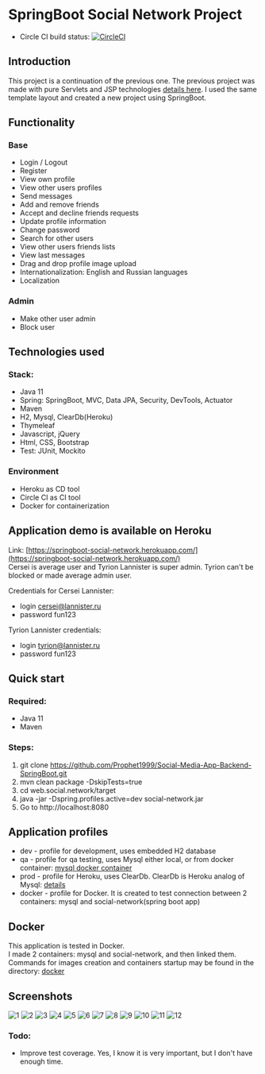 # SpringBoot Social Network Project

- Circle CI build status:
[![CircleCI](https://circleci.com/gh/Prophet1999/Social-Media-App-Backend-SpringBoot.svg?style=svg&circle-token=54d82edd98892db8d4e69740d9bee65e48242495)](https://circleci.com/gh/Prophet1999/Social-Media-App-Backend-SpringBoot)

## Introduction
This project is a continuation of the previous one. The previous project was made with pure Servlets and JSP
 technologies [details here](https://github.com/Prophet1999/Social-Network.git). I used the same
  template layout and created a new project using SpringBoot.

## Functionality
### Base
- Login / Logout
- Register
- View own profile
- View other users profiles
- Send messages
- Add and remove friends
- Accept and decline friends requests
- Update profile information
- Change password
- Search for other users
- View other users friends lists
- View last messages
- Drag and drop profile image upload
- Internationalization: English and Russian languages
- Localization

### Admin
- Make other user admin
- Block user

## Technologies used 
### Stack:
- Java 11
- Spring: SpringBoot, MVC, Data JPA, Security, DevTools, Actuator
- Maven
- H2, Mysql, ClearDb(Heroku)
- Thymeleaf
- Javascript, jQuery
- Html, CSS, Bootstrap
- Test: JUnit, Mockito

### Environment
- Heroku as CD tool
- Circle CI as CI tool
- Docker for containerization

## Application demo is available on Heroku  
Link: [https://springboot-social-network.herokuapp.com/](https://springboot-social-network.herokuapp.com/)  
Cersei is average user and Tyrion Lannister is super admin. Tyrion can't be blocked or made average admin user.

Credentials for Cersei Lannister:
 - login cersei@lannister.ru
 - password fun123  
 
Tyrion Lannister credentials:
 - login tyrion@lannister.ru
 - password fun123
 
 ## Quick start
 
 ### Required:
 - Java 11
 - Maven 
 
 ### Steps:
 1. git clone https://github.com/Prophet1999/Social-Media-App-Backend-SpringBoot.git
 2. mvn clean package -DskipTests=true
 3. cd web.social.network/target
 4. java -jar -Dspring.profiles.active=dev social-network.jar
 5. Go to http://localhost:8080

## Application profiles
- dev - profile for development, uses embedded H2 database
- qa - profile for qa testing, uses Mysql either local, or from docker container: [mysql docker container](https://github.com/Prophet1999/Social-Media-App-Backend-SpringBoot/blob/master/docker/mysql%20docker%20commands.md)
- prod - profile for Heroku, uses ClearDb. ClearDb is Heroku analog of Mysql: [details](https://devcenter.heroku.com/articles/cleardb)
- docker - profile for Docker. It is created to test connection between 2 containers: mysql and social-network(spring
 boot app)
 
## Docker
This application is tested in Docker.  
I made 2 containers: mysql and social-network, and then linked them.  
Commands for images creation and containers startup may be found in the directory: [docker](https://github.com/dmcheremisin/SpringBootSocialNetwork/tree/master/docker)

## Screenshots
![1](https://github.com/Prophet1999/Social-Media-App-Backend-SpringBoot/blob/db1e4c2e7eca1b0e15cbb3fd6f4ee0e2c37dedf0/1.png)
![2](https://github.com/Prophet1999/Social-Media-App-Backend-SpringBoot/blob/db1e4c2e7eca1b0e15cbb3fd6f4ee0e2c37dedf0/2.png)
![3](https://github.com/Prophet1999/Social-Media-App-Backend-SpringBoot/blob/db1e4c2e7eca1b0e15cbb3fd6f4ee0e2c37dedf0/3.png)
![4](https://github.com/Prophet1999/Social-Media-App-Backend-SpringBoot/blob/db1e4c2e7eca1b0e15cbb3fd6f4ee0e2c37dedf0/4.png)
![5](https://github.com/Prophet1999/Social-Media-App-Backend-SpringBoot/blob/db1e4c2e7eca1b0e15cbb3fd6f4ee0e2c37dedf0/5.png)
![6](https://github.com/Prophet1999/Social-Media-App-Backend-SpringBoot/blob/db1e4c2e7eca1b0e15cbb3fd6f4ee0e2c37dedf0/6.png)
![7](https://github.com/Prophet1999/Social-Media-App-Backend-SpringBoot/blob/db1e4c2e7eca1b0e15cbb3fd6f4ee0e2c37dedf0/7.png)
![8](https://github.com/Prophet1999/Social-Media-App-Backend-SpringBoot/blob/db1e4c2e7eca1b0e15cbb3fd6f4ee0e2c37dedf0/8.png)
![9](https://github.com/Prophet1999/Social-Media-App-Backend-SpringBoot/blob/db1e4c2e7eca1b0e15cbb3fd6f4ee0e2c37dedf0/9.png)
![10](https://github.com/Prophet1999/Social-Media-App-Backend-SpringBoot/blob/db1e4c2e7eca1b0e15cbb3fd6f4ee0e2c37dedf0/10.png)
![11](https://github.com/Prophet1999/Social-Media-App-Backend-SpringBoot/blob/db1e4c2e7eca1b0e15cbb3fd6f4ee0e2c37dedf0/11.png)
![12](https://github.com/Prophet1999/Social-Media-App-Backend-SpringBoot/blob/db1e4c2e7eca1b0e15cbb3fd6f4ee0e2c37dedf0/12.png)
 
### Todo: 
- Improve test coverage. Yes, I know it is very important, but I don't have enough time.
